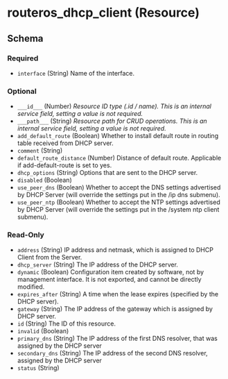 # routeros_dhcp_client (Resource)




<!-- schema generated by tfplugindocs -->
## Schema

### Required

- `interface` (String) Name of the interface.

### Optional

- `___id___` (Number) <em>Resource ID type (.id / name). This is an internal service field, setting a value is not required.</em>
- `___path___` (String) <em>Resource path for CRUD operations. This is an internal service field, setting a value is not required.</em>
- `add_default_route` (Boolean) Whether to install default route in routing table received from DHCP server.
- `comment` (String)
- `default_route_distance` (Number) Distance of default route. Applicable if add-default-route is set to yes.
- `dhcp_options` (String) Options that are sent to the DHCP server.
- `disabled` (Boolean)
- `use_peer_dns` (Boolean) Whether to accept the DNS settings advertised by DHCP Server (will override the settings put in the /ip dns submenu).
- `use_peer_ntp` (Boolean) Whether to accept the NTP settings advertised by DHCP Server (will override the settings put in the /system ntp client submenu).

### Read-Only

- `address` (String) IP address and netmask, which is assigned to DHCP Client from the Server.
- `dhcp_server` (String) The IP address of the DHCP server.
- `dynamic` (Boolean) Configuration item created by software, not by management interface. It is not exported, and cannot be directly modified.
- `expires_after` (String) A time when the lease expires (specified by the DHCP server).
- `gateway` (String) The IP address of the gateway which is assigned by DHCP server.
- `id` (String) The ID of this resource.
- `invalid` (Boolean)
- `primary_dns` (String) The IP address of the first DNS resolver, that was assigned by the DHCP server
- `secondary_dns` (String) The IP address of the second DNS resolver, assigned by the DHCP server
- `status` (String)


